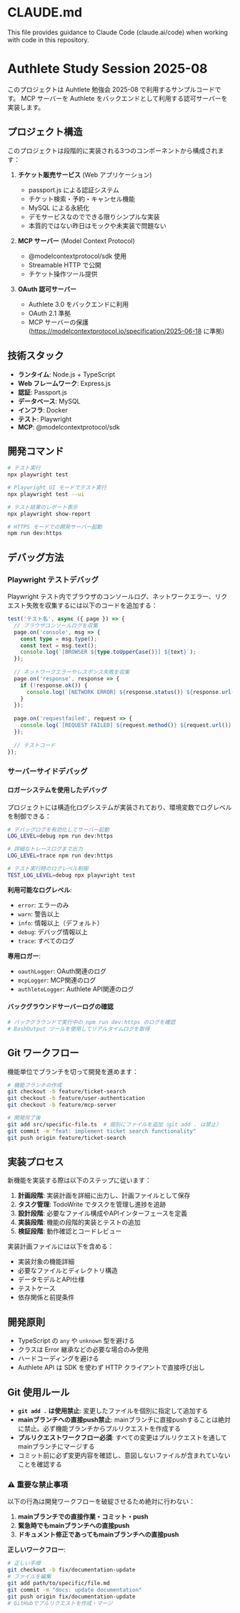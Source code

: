 # CLAUDE.md

This file provides guidance to Claude Code (claude.ai/code) when working with code in this repository.

# Authlete Study Session 2025-08

このプロジェクトは Auhtlete 勉強会 2025-08 で利用するサンプルコードです。
MCP サーバーを Authlete をバックエンドとして利用する認可サーバーを実装します。

## プロジェクト構造

このプロジェクトは段階的に実装される3つのコンポーネントから構成されます：

1. **チケット販売サービス** (Web アプリケーション)
   - passport.js による認証システム
   - チケット検索・予約・キャンセル機能
   - MySQL による永続化
   - デモサービスなのでできる限りシンプルな実装
   - 本質的ではない昨日はモックや未実装で問題ない
   
2. **MCP サーバー** (Model Context Protocol)
   - @modelcontextprotocol/sdk 使用
   - Streamable HTTP で公開
   - チケット操作ツール提供
   
3. **OAuth 認可サーバー**
   - Authlete 3.0 をバックエンドに利用
   - OAuth 2.1 準拠
   - MCP サーバーの保護 (https://modelcontextprotocol.io/specification/2025-06-18 に準拠)

## 技術スタック

- **ランタイム**: Node.js + TypeScript
- **Web フレームワーク**: Express.js
- **認証**: Passport.js
- **データベース**: MySQL
- **インフラ**: Docker
- **テスト**: Playwright
- **MCP**: @modelcontextprotocol/sdk

## 開発コマンド

```bash
# テスト実行
npx playwright test

# Playwright UI モードでテスト実行
npx playwright test --ui

# テスト結果のレポート表示
npx playwright show-report

# HTTPS モードでの開発サーバー起動
npm run dev:https
```

## デバッグ方法

### Playwright テストデバッグ

Playwright テスト内でブラウザのコンソールログ、ネットワークエラー、リクエスト失敗を収集するには以下のコードを追加する：

```typescript
test('テスト名', async ({ page }) => {
  // ブラウザコンソールログを収集
  page.on('console', msg => {
    const type = msg.type();
    const text = msg.text();
    console.log(`[BROWSER ${type.toUpperCase()}] ${text}`);
  });
  
  // ネットワークエラーやレスポンス失敗を収集
  page.on('response', response => {
    if (!response.ok()) {
      console.log(`[NETWORK ERROR] ${response.status()} ${response.url()}`);
    }
  });
  
  page.on('requestfailed', request => {
    console.log(`[REQUEST FAILED] ${request.method()} ${request.url()} - ${request.failure()?.errorText}`);
  });
  
  // テストコード
});
```

### サーバーサイドデバッグ

#### ロガーシステムを使用したデバッグ

プロジェクトには構造化ログシステムが実装されており、環境変数でログレベルを制御できる：

```bash
# デバッグログを有効化してサーバー起動
LOG_LEVEL=debug npm run dev:https

# 詳細なトレースログまで出力
LOG_LEVEL=trace npm run dev:https

# テスト実行時のログレベル制御
TEST_LOG_LEVEL=debug npx playwright test
```

**利用可能なログレベル**:
- `error`: エラーのみ
- `warn`: 警告以上
- `info`: 情報以上（デフォルト）
- `debug`: デバッグ情報以上
- `trace`: すべてのログ

**専用ロガー**:
- `oauthLogger`: OAuth関連のログ
- `mcpLogger`: MCP関連のログ  
- `authleteLogger`: Authlete API関連のログ

#### バックグラウンドサーバーログの確認

```bash
# バックグラウンドで実行中の npm run dev:https のログを確認
# BashOutput ツールを使用してリアルタイムログを取得
```

## Git ワークフロー

機能単位でブランチを切って開発を進めます：

```bash
# 機能ブランチの作成
git checkout -b feature/ticket-search
git checkout -b feature/user-authentication
git checkout -b feature/mcp-server

# 開発完了後
git add src/specific-file.ts  # 個別にファイルを追加（git add . は禁止）
git commit -m "feat: implement ticket search functionality"
git push origin feature/ticket-search
```

## 実装プロセス

新機能を実装する際は以下のステップに従います：

1. **計画段階**: 実装計画を詳細に出力し、計画ファイルとして保存
2. **タスク管理**: TodoWrite でタスクを管理し進捗を追跡
3. **設計段階**: 必要なファイル構成やAPIインターフェースを定義
4. **実装段階**: 機能の段階的実装とテストの追加
5. **検証段階**: 動作確認とコードレビュー

実装計画ファイルには以下を含める：
- 実装対象の機能詳細
- 必要なファイルとディレクトリ構造
- データモデルとAPI仕様
- テストケース
- 依存関係と前提条件

## 開発原則

- TypeScript の `any` や `unknown` 型を避ける
- クラスは Error 継承などの必要な場合のみ使用
- ハードコーディングを避ける
- Authlete API は SDK を使わず HTTP クライアントで直接呼び出し

## Git 使用ルール

- **`git add .` は使用禁止**: 変更したファイルを個別に指定して追加する
- **mainブランチへの直接push禁止**: mainブランチに直接pushすることは絶対に禁止。必ず機能ブランチからプルリクエストを作成する
- **プルリクエストワークフロー必須**: すべての変更はプルリクエストを通してmainブランチにマージする
- コミット前に必ず変更内容を確認し、意図しないファイルが含まれていないことを確認する

### ⚠️ 重要な禁止事項

以下の行為は開発ワークフローを破綻させるため絶対に行わない：

1. **mainブランチでの直接作業・コミット・push**
2. **緊急時でもmainブランチへの直接push**
3. **ドキュメント修正であってもmainブランチへの直接push**

**正しいワークフロー**:
```bash
# 正しい手順
git checkout -b fix/documentation-update
# ファイルを編集
git add path/to/specific/file.md
git commit -m "docs: update documentation"
git push origin fix/documentation-update
# GitHubでプルリクエストを作成・マージ
```
